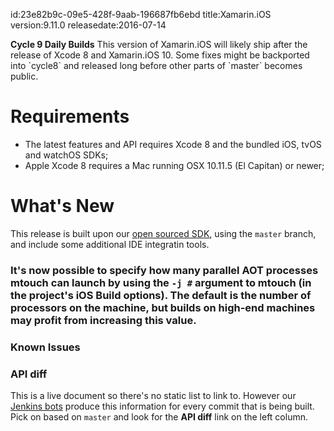 id:23e82b9c-09e5-428f-9aab-196687fb6ebd
title:Xamarin.iOS
version:9.11.0
releasedate:2016-07-14

<div class="note">
	<b>Cycle 9 Daily Builds</b>
	This version of Xamarin.iOS will likely ship after the release of Xcode 8 and Xamarin.iOS 10.
	Some fixes might be backported into `cycle8` and released long before other parts of `master` becomes public.
</div>

Requirements
============

- The latest features and API requires Xcode 8 and the bundled iOS, tvOS and watchOS SDKs;
- Apple Xcode 8 requires a Mac running OSX 10.11.5 (El Capitan) or newer;

What's New
==========

This release is built upon our [open sourced SDK](https://github.com/xamarin/xamarin-macios),
using the `master` branch, and include some additional IDE integratin tools.

### It's now possible to specify how many parallel AOT processes mtouch can launch by using the `-j #` argument to mtouch (in the project's iOS Build options). The default is the number of processors on the machine, but builds on high-end machines may profit from increasing this value.

### Known Issues


### API diff

This is a live document so there's no static list to link to. However our [Jenkins bots](https://jenkins.mono-project.com/job/xamarin-macios-pr-builder/) produce this information for every commit that is being built. Pick on based on `master` and look for the **API diff** link on the left column.
